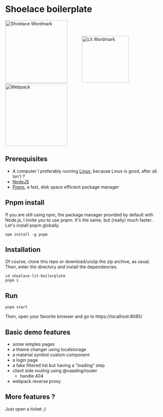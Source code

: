 # Shoelace boilerplate

<img src="https://shoelace.style/assets/images/wordmark.svg" alt="Shoelace Wordmark" width="200"/>&nbsp;&nbsp;&nbsp;&nbsp;&nbsp;&nbsp;&nbsp;&nbsp;&nbsp;&nbsp;&nbsp;&nbsp;<img src="https://lit.dev/images/logo.svg#full" alt="Lit Wordmark" width="150"/>&nbsp;&nbsp;&nbsp;&nbsp;&nbsp;&nbsp;&nbsp;&nbsp;&nbsp;&nbsp;&nbsp;&nbsp;<img src="https://webpack.js.org/site-logo.c0e60df418e04f58.svg" alt="Webpack" width="200"/>


## Prerequisites
* A computer ! preferably running [Linux](https://linux.org/), because Linux is good, after all. Isn't ?
* [NodeJS](https://nodejs.org/)
* [Pnpm](https://pnpm.io/), a fast, disk space efficient package manager


## Pnpm install

If you are still using npm, the package manager provided by default with Node.js, I invite you to use pnpm. It's the same, but (really) much faster. Let's install pnpm globally.

```
npm install -g pnpm
```

## Installation

Of course, clone this repo or download/unzip the zip archive, as usual. Then, enter the directory and install the dependencies.

```
cd shoelace-lit-boilerplate
pnpm i
```

## Run
```
pnpm start
```

Then, open your favorite browser and go to https://localhost:8085/


## Basic demo features

* some simples pages
* a theme changer using localstorage
* a material symbol custom component
* a login page
* a fake filtered list but having a "loading" step
* client side routing using @vaading/router
  * handle 404
* webpack reverse proxy

## More features ?

Just open a ticket ;)

